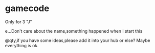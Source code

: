 # gamecode
Only for 3 "J"

e...Don't care about the name,something happened when I start this

@qty,if you have some ideas,please add it into your hub or else? Maybe everything is ok.
